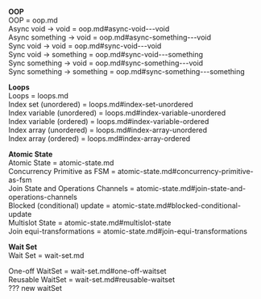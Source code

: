 **OOP**   
OOP =                         oop.md    
Async void -> void =          oop.md#async-void---void   
Async something -> void =     oop.md#async-something---void   
Sync void -> void =           oop.md#sync-void---void   
Sync void -> something =      oop.md#sync-void---something   
Sync something -> void =      oop.md#sync-something---void   
Sync something -> something = oop.md#sync-something---something   

**Loops**   
Loops = loops.md   
Index set (unordered) = loops.md#index-set-unordered   
Index variable (unordered) = loops.md#index-variable-unordered   
Index variable (ordered) = loops.md#index-variable-ordered   
Index array (unordered) = loops.md#index-array-unordered   
Index array (ordered) = loops.md#index-array-ordered   

**Atomic State**   
Atomic State = atomic-state.md     
Concurrency Primitive as FSM = atomic-state.md#concurrency-primitive-as-fsm   
Join State and Operations Channels = atomic-state.md#join-state-and-operations-channels   
Blocked (conditional) update = atomic-state.md#blocked-conditional-update   
Multislot State = atomic-state.md#multislot-state   
Join equi-transformations = atomic-state.md#join-equi-transformations   

**Wait Set**   
Wait Set = wait-set.md   

One-off WaitSet = wait-set.md#one-off-waitset   
Reusable WaitSet = wait-set.md#reusable-waitset   
??? new waitSet
